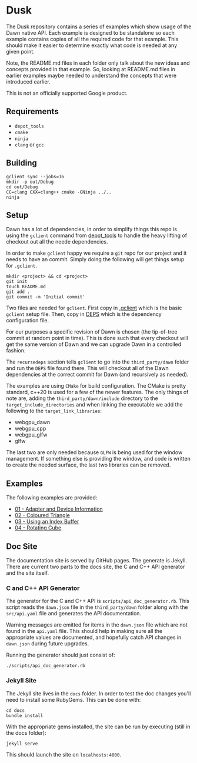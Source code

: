 # Dusk

The Dusk repository contains a series of examples which show usage of
the Dawn native API. Each example is designed to be standalone so each
example contains copies of all the required code for that example. This should
make it easier to determine exactly what code is needed at any given point.

Note, the README.md files in each folder only talk about the new ideas and
concepts provided in that example. So, looking at README.md files in earlier
examples maybe needed to understand the concepts that were introduced earlier.

This is not an officially supported Google product.

## Requirements
 * `depot_tools`
 * `cmake`
 * `ninja`
 * `clang` or `gcc`


## Building
```
gclient sync --jobs=16
mkdir -p out/Debug
cd out/Debug
CC=clang CXX=clang++ cmake -GNinja ../..
ninja
```

## Setup
Dawn has a lot of dependencies, in order to simplify things this repo is using
the `gclient` command from
[depot_tools](https://commondatastorage.googleapis.com/chrome-infra-docs/flat/depot_tools/docs/html/depot_tools_tutorial.html#_setting_up)
to handle the heavy lifting of checkout out all the neede dependencies.

In order to make `gclient` happy we require a `git` repo for our project and it
needs to have an commit. Simply doing the following will get things setup for
`.gclient`.

```
mkdir <project> && cd <project>
git init
touch README.md
git add .
git commit -m 'Initial commit'
```

Two files are needed for `gclient`. First copy in [.gclient](./.gclient) which is
the basic `gclient` setup file. Then, copy in [DEPS](./DEPS) which is the
dependency configuration file.

For our purposes a specific revision of Dawn is chosen (the tip-of-tree commit
at random point in time). This is done such that every checkout will get the
same version of Dawn and we can upgrade Dawn in a controlled fashion.

The `recursedeps` section tells `gclient` to go into the `third_party/dawn`
folder and run the `DEPS` file found there. This will checkout all of the Dawn
dependencies at the correct commit for Dawn (and recursively as needed).

The examples are using `CMake` for build configuration. The CMake is pretty
standard, c++20 is used for a few of the newer features. The only things of note
are, adding the `third_party/dawn/include` directory to the `target_include_directories`
and when linking the executable we add the following to the `target_link_libraries`:

* webgpu_dawn
* webgpu_cpp
* webgpu_glfw
* glfw

The last two are only needed because `GLFW` is being used for the window management.
If something else is providing the window, and code is written to create the
needed surface, the last two libraries can be removed.

## Examples

The following examples are provided:

* [01 - Adapter and Device Information](src/example_01/README.md)
* [02 - Coloured Triangle](src/example_02/README.md)
* [03 - Using an Index Buffer](src/example_03/README.md)
* [04 - Rotating Cube](src/example_04/README.md)

## Doc Site
The documentation site is served by GitHub pages. The generate is Jekyll. There
are current two parts to the docs site, the C and C++ API generator and the site
itself.

### C and C++ API Generator
The generator for the C and C++ API is `scripts/api_doc_generator.rb`. This script
reads the `dawn.json` file in the `third_party/dawn` folder along with the
`src/api.yaml` file and generates the API documentation.

Warning messages are emitted for items in the `dawn.json` file which are not found
in the `api.yaml` file. This should help in making sure all the appropriate
values are documented, and hopefully catch API changes in `dawn.json` during
future upgrades.

Running the generator should just consist of:

```shell
./scripts/api_doc_generator.rb
```

### Jekyll Site
The Jekyll site lives in the `docs` folder. In order to test the doc changes you'll
need to install some RubyGems. This can be done with:

```shell
cd docs
bundle install
```

With the appropriate gems installed, the site can be run by executing (still in
the docs folder):

```
jekyll serve
```

This should launch the site on `localhosts:4000`.
